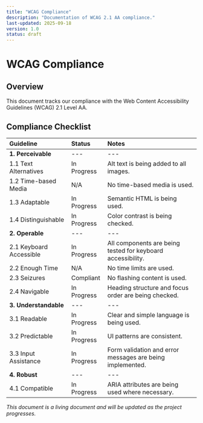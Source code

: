 ```yaml
---
title: "WCAG Compliance"
description: "Documentation of WCAG 2.1 AA compliance."
last-updated: 2025-09-18
version: 1.0
status: draft
---
```


# WCAG Compliance

## Overview
This document tracks our compliance with the Web Content Accessibility Guidelines (WCAG) 2.1 Level AA.

## Compliance Checklist

| Guideline | Status | Notes |
| :--- | :--- | :--- |
| **1. Perceivable** | --- | --- |
| 1.1 Text Alternatives | In Progress | Alt text is being added to all images. |
| 1.2 Time-based Media | N/A | No time-based media is used. |
| 1.3 Adaptable | In Progress | Semantic HTML is being used. |
| 1.4 Distinguishable | In Progress | Color contrast is being checked. |
| **2. Operable** | --- | --- |
| 2.1 Keyboard Accessible | In Progress | All components are being tested for keyboard accessibility. |
| 2.2 Enough Time | N/A | No time limits are used. |
| 2.3 Seizures | Compliant | No flashing content is used. |
| 2.4 Navigable | In Progress | Heading structure and focus order are being checked. |
| **3. Understandable** | --- | --- |
| 3.1 Readable | In Progress | Clear and simple language is being used. |
| 3.2 Predictable | In Progress | UI patterns are consistent. |
| 3.3 Input Assistance | In Progress | Form validation and error messages are being implemented. |
| **4. Robust** | --- | --- |
| 4.1 Compatible | In Progress | ARIA attributes are being used where necessary. |

*This document is a living document and will be updated as the project progresses.*
